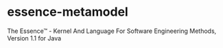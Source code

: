 # essence-metamodel
The Essence™ - Kernel And Language For Software Engineering Methods, Version 1.1 for Java
